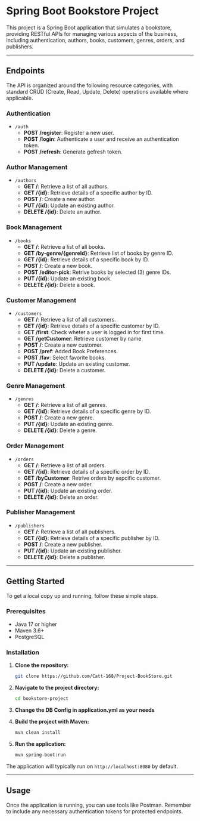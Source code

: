 # Spring Boot Bookstore Project

This project is a Spring Boot application that simulates a bookstore, providing RESTful APIs for managing various aspects of the business, including authentication, authors, books, customers, genres, orders, and publishers.

---

## Endpoints

The API is organized around the following resource categories, with standard CRUD (Create, Read, Update, Delete) operations available where applicable.

### Authentication

* `/auth`
    * **POST /register**: Register a new user.
    * **POST /login**: Authenticate a user and receive an authentication token.
    * **POST /refresh**: Generate gefresh token.

### Author Management

* `/authors`
    * **GET /**: Retrieve a list of all authors.
    * **GET /{id}**: Retrieve details of a specific author by ID.
    * **POST /**: Create a new author.
    * **PUT /{id}**: Update an existing author.
    * **DELETE /{id}**: Delete an author.

### Book Management

* `/books`
    * **GET /**: Retrieve a list of all books.
    * **GET /by-genre/{genreId}**: Retrieve list of books by genre ID.
    * **GET /{id}**: Retrieve details of a specific book by ID.
    * **POST /**: Create a new book.
    * **POST /editor-pick**: Retrive books by selected (3) genre IDs.
    * **PUT /{id}**: Update an existing book.
    * **DELETE /{id}**: Delete a book.

### Customer Management

* `/customers`
    * **GET /**: Retrieve a list of all customers.
    * **GET /{id}**: Retrieve details of a specific customer by ID.
    * **GET /first**: Check wheter a user is logged in for first time.
    * **GET /getCustomer**: Retrieve customer by name
    * **POST /**: Create a new customer.
    * **POST /pref**: Added Book Preferences.
    * **POST /fav**: Select favorite books.
    * **PUT /update**: Update an existing customer.
    * **DELETE /{id}**: Delete a customer.

### Genre Management

* `/genres`
    * **GET /**: Retrieve a list of all genres.
    * **GET /{id}**: Retrieve details of a specific genre by ID.
    * **POST /**: Create a new genre.
    * **PUT /{id}**: Update an existing genre.
    * **DELETE /{id}**: Delete a genre.

### Order Management

* `/orders`
    * **GET /**: Retrieve a list of all orders.
    * **GET /{id}**: Retrieve details of a specific order by ID.
    * **GET /byCustomer**: Retrive orders by sepcific customer.
    * **POST /**: Create a new order.
    * **PUT /{id}**: Update an existing order.
    * **DELETE /{id}**: Delete an order.

### Publisher Management

* `/publishers`
    * **GET /**: Retrieve a list of all publishers.
    * **GET /{id}**: Retrieve details of a specific publisher by ID.
    * **POST /**: Create a new publisher.
    * **PUT /{id}**: Update an existing publisher.
    * **DELETE /{id}**: Delete a publisher.

---

## Getting Started

To get a local copy up and running, follow these simple steps.

### Prerequisites

* Java 17 or higher
* Maven 3.6+
* PostgreSQL

### Installation

1.  **Clone the repository:**
    ```bash
    git clone https://github.com/Catt-168/Project-BookStore.git
    ```
2.  **Navigate to the project directory:**
    ```bash
    cd bookstore-project
    ```
3. **Change the DB Config in application.yml as your needs**

4.  **Build the project with Maven:**
    ```bash
    mvn clean install
    ```
5.  **Run the application:**
    ```bash
    mvn spring-boot:run
    ```
    

The application will typically run on `http://localhost:8080` by default.

---

## Usage

Once the application is running, you can use tools like Postman. Remember to include any necessary authentication tokens for protected endpoints.
